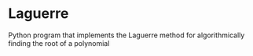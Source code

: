 # Laguerre
Python program that implements the Laguerre method for algorithmically finding the root of a polynomial
